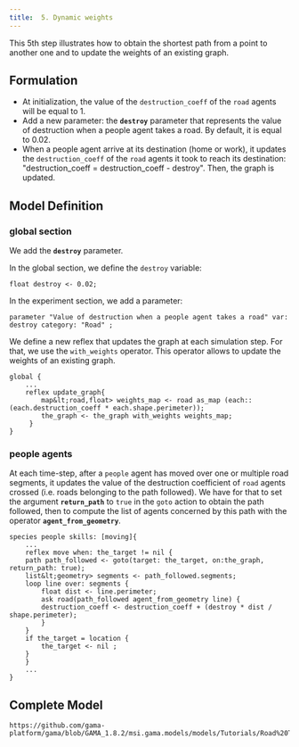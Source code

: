 ```yaml
---
title:  5. Dynamic weights
---
```


This 5th step illustrates how to obtain the shortest path from a point to another one and to update the weights of an existing graph.


## Formulation

* At initialization, the value of the `destruction_coeff` of the `road` agents will be equal to 1.
* Add a new parameter: the **`destroy`** parameter that represents the value of destruction when a people agent takes a road. By default, it is equal to 0.02.
* When a people agent arrive at its destination (home or work), it updates the `destruction_coeff` of the `road` agents it took to reach its destination:  "destruction\_coeff = destruction\_coeff - destroy". Then, the graph is updated.



## Model Definition

### global section

We add the **`destroy`** parameter.

In the global section, we define the `destroy` variable:
```
float destroy <- 0.02;
```

In the experiment section, we add a parameter:
```
parameter "Value of destruction when a people agent takes a road" var: destroy category: "Road" ;
```

We define a new reflex that updates the graph at each simulation step. For that, we use the `with_weights` operator. This operator allows to update the weights of an existing graph.

```
global {
    ...
    reflex update_graph{
        map&lt;road,float> weights_map <- road as_map (each:: (each.destruction_coeff * each.shape.perimeter));
        the_graph <- the_graph with_weights weights_map;
     }
}
```

### people agents

At each time-step, after a `people` agent has moved over one or multiple road segments, it updates the value of the destruction coefficient of `road` agents crossed (i.e. roads belonging to the path followed). We have for that to set the argument **`return_path`** to `true` in the `goto` action to obtain the path followed, then to compute the list of agents concerned by this path with the operator **`agent_from_geometry`**.
```
species people skills: [moving]{
    ...
    reflex move when: the_target != nil {
	path path_followed <- goto(target: the_target, on:the_graph, return_path: true);
	list&lt;geometry> segments <- path_followed.segments;
	loop line over: segments {
	    float dist <- line.perimeter;
	    ask road(path_followed agent_from_geometry line) { 
		destruction_coeff <- destruction_coeff + (destroy * dist / shape.perimeter);
	    }
	}
	if the_target = location {
	    the_target <- nil ;
	}
    }
    ...
}	
```



## Complete Model

```
https://github.com/gama-platform/gama/blob/GAMA_1.8.2/msi.gama.models/models/Tutorials/Road%20Traffic/models/Model%2005.gaml
```

